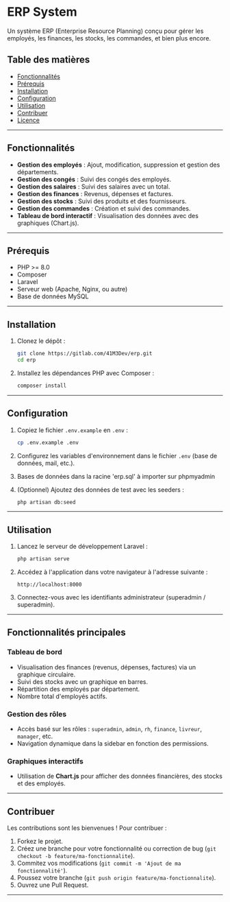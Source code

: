 # ERP System

Un système ERP (Enterprise Resource Planning) conçu pour gérer les employés, les finances, les stocks, les commandes, et bien plus encore.

## Table des matières

- [Fonctionnalités](#fonctionnalités)
- [Prérequis](#prérequis)
- [Installation](#installation)
- [Configuration](#configuration)
- [Utilisation](#utilisation)
- [Contribuer](#contribuer)
- [Licence](#licence)

---

## Fonctionnalités

- **Gestion des employés** : Ajout, modification, suppression et gestion des départements.
- **Gestion des congés** : Suivi des congés des employés.
- **Gestion des salaires** : Suivi des salaires avec un total.
- **Gestion des finances** : Revenus, dépenses et factures.
- **Gestion des stocks** : Suivi des produits et des fournisseurs.
- **Gestion des commandes** : Création et suivi des commandes.
- **Tableau de bord interactif** : Visualisation des données avec des graphiques (Chart.js).

---

## Prérequis

- PHP >= 8.0
- Composer
- Laravel
- Serveur web (Apache, Nginx, ou autre)
- Base de données MySQL

---

## Installation

1. Clonez le dépôt :

   ```bash
   git clone https://gitlab.com/41M3Dev/erp.git
   cd erp
   ```

2. Installez les dépendances PHP avec Composer :

   ```bash
   composer install
   ```

---

## Configuration

1. Copiez le fichier `.env.example` en `.env` :

   ```bash
   cp .env.example .env
   ```

2. Configurez les variables d'environnement dans le fichier `.env` (base de données, mail, etc.).

3. Bases de données dans la racine 'erp.sql' à importer sur phpmyadmin

4. (Optionnel) Ajoutez des données de test avec les seeders :

   ```bash
   php artisan db:seed
   ```

---

## Utilisation

1. Lancez le serveur de développement Laravel :

   ```bash
   php artisan serve
   ```

2. Accédez à l'application dans votre navigateur à l'adresse suivante :

   ```
   http://localhost:8000
   ```

3. Connectez-vous avec les identifiants administrateur (superadmin / superadmin).

---

## Fonctionnalités principales

### Tableau de bord

- Visualisation des finances (revenus, dépenses, factures) via un graphique circulaire.
- Suivi des stocks avec un graphique en barres.
- Répartition des employés par département.
- Nombre total d'employés actifs.

### Gestion des rôles

- Accès basé sur les rôles : `superadmin`, `admin`, `rh`, `finance`, `livreur`, `manager`, etc.
- Navigation dynamique dans la sidebar en fonction des permissions.

### Graphiques interactifs

- Utilisation de **Chart.js** pour afficher des données financières, des stocks et des employés.

---

## Contribuer

Les contributions sont les bienvenues ! Pour contribuer :

1. Forkez le projet.
2. Créez une branche pour votre fonctionnalité ou correction de bug (`git checkout -b feature/ma-fonctionnalite`).
3. Commitez vos modifications (`git commit -m 'Ajout de ma fonctionnalité'`).
4. Poussez votre branche (`git push origin feature/ma-fonctionnalite`).
5. Ouvrez une Pull Request.

---
